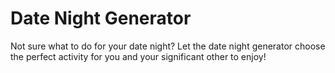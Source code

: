 # Date Night Generator

Not sure what to do for your date night? Let the date night generator choose the perfect activity for you and your significant other to enjoy! 